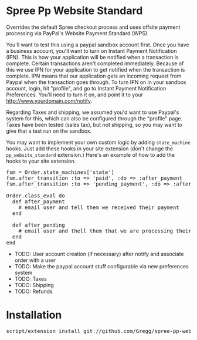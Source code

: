# Spree Pp Website Standard

Overrides the default Spree checkout process and uses offsite payment processing via PayPal's Website Payment Standard (WPS).  

You'll want to test this using a paypal sandbox account first.  Once you have a business account, you'll want to turn on Instant Payment Notification (IPN).  This is how your application will be notified when a transaction is complete.  Certain transactions aren't completed immediately.  Because of this we use IPN for your application to get notified when the transaction is complete.  IPN means that our application gets an incoming request from Paypal when the transaction goes through.  To turn IPN on in your sandbox account, login, hit "profile", and go to Instant Payment Notification Preferences.  You'll need to turn it on, and point it to your http://www.yourdomain.com/notify.  

Regarding Taxes and shipping, we assumed you'd want to use Paypal's system for this, which can also be configured through the "profile" page.  Taxes have been tested (sales tax), but not shipping, so you may want to give that a test run on the sandbox.

You may want to implement your own custom logic by adding `state_machine` hooks.  Just add these hooks in your site extension (don't change the `pp_website_standard` extension.) Here's an example of how to add the hooks to your site extension.

<pre>
fsm = Order.state_machines['state']  
fsm.after_transition :to => 'paid', :do => :after_payment
fsm.after_transition :to => 'pending_payment', :do => :after_pending  

Order.class_eval do  
  def after_payment
    # email user and tell them we received their payment
  end
  
  def after_pending
    # email user and thell them that we are processing their order, etc.
  end
end
</pre>  

 * TODO: User account creation (if necessary) after notify and associate order with a user
 * TODO: Make the paypal account stuff configurable via new preferences system
 * TODO: Taxes
 * TODO: Shipping
 * TODO: Refunds

# Installation 

<pre>
script/extension install git://github.com/Gregg/spree-pp-website-standard.git  
</pre>